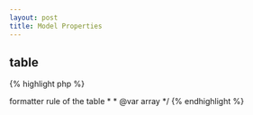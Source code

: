 ```yaml
---
layout: post
title: Model Properties
---
```


table
-----

{% highlight php %}
<?php
/**
 * The table belong to this current model.
 *
 * @var string
 */
{% endhighlight %}

fields
------

{% highlight php %}
<?php
/**
 * List of field name => formatter rule of the table
 *
 * @var array
 */
{% endhighlight %}